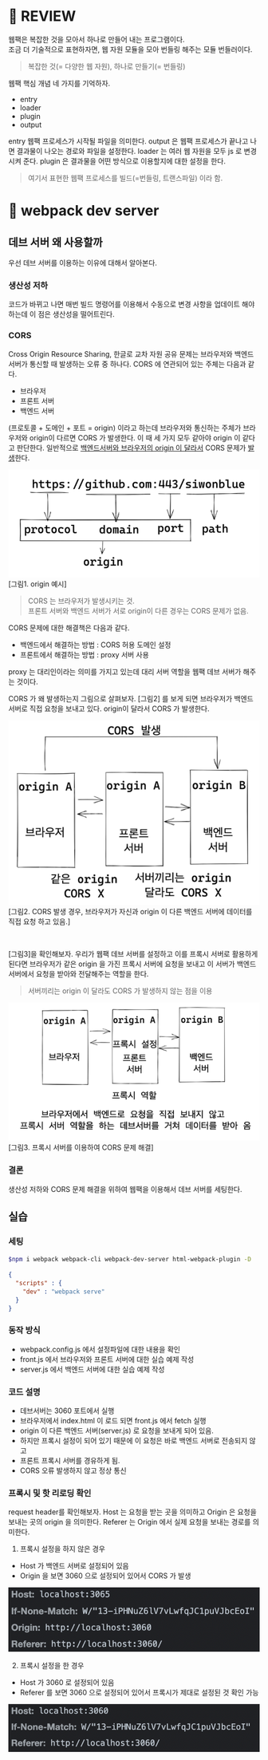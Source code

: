 
# 📍 REVIEW

웹팩은 복잡한 것을 모아서 하나로 만들어 내는 프로그램이다.  
조금 더 기술적으로 표현하자면,  웹 자원 모듈을 모아
번들링 해주는 모듈 번들러이다.
> 복잡한 것(= 다양한 웹 자원), 하나로 만들기(= 번들링)

웹팩 핵심 개념 네 가지를 기억하자.
- entry
- loader
- plugin
- output

entry 웹팩 프로세스가 시작될 파일을 의미한다.
output 은 웹팩 프로세스가 끝나고 나면 결과물이 나오는 경로와 파일을 설정한다.
loader 는 여러 웹 자원을 모두 js 로 변경시켜 준다.
plugin 은 결과물을 어떤 방식으로 이용할지에 대한 설정을 한다.

> 여기서 표현한 웹팩 프로세스를 빌드(=번들링, 트랜스파일) 이라 함.


# 📌 webpack dev server

## 데브 서버 왜 사용할까

우선 데브 서버를 이용하는 이유에 대해서 알아본다.

### 생산성 저하
코드가 바뀌고 나면 매번 빌드 명령어를 이용해서 수동으로 변경 사항을 업데이트 해야 하는데
이 점은 생산성을 떨어트린다.

### CORS 

Cross Origin Resource Sharing, 한글로 교차 자원 공유 문제는 브라우저와 백엔드 서버가
통신할 때 발생하는 오류 중 하나다. CORS 에 연관되어 있는 주체는 다음과 같다.
- 브라우저
- 프론트 서버
- 백엔드 서버

(프로토콜 + 도메인 + 포트 = origin) 이라고 하는데 브라우저와 통신하는 주체가 브라우저와 origin이 다르면
CORS 가 발생한다. 이 때 세 가지 모두 같아야 origin 이 같다고 판단한다. 일반적으로 <U>백엔드서버와 브라우저의 origin 이 달라서</U> CORS 문제가 <U>발생</U>한다.

![img.png](public/img.png)  
[그림1. origin 예시]

> CORS 는 브라우저가 발생시키는 것.  
> 프론트 서버와 백엔드 서버가 서로 origin이 다른 경우는 CORS 문제가 없음.

CORS 문제에 대한 해결책은 다음과 같다.

- 백엔드에서 해결하는 방법 : CORS 허용 도메인 설정
- 프론트에서 해결하는 방법 : proxy 서버 사용  

proxy 는 대리인이라는 의미를 가지고 있는데 대리 서버 역할을 웹팩 데브 서버가 해주는 것이다.
 
 
CORS 가 왜 발생하는지 그림으로 살펴보자. [그림2] 를 보게 되면 브라우저가 백엔드 서버로 직접 요청을 보내고 있다.
origin이 달라서 CORS 가 발생한다.

![img_1.png](public/img_1.png)  
[그림2. CORS 발생 경우, 브라우저가 자신과 origin 이 다른 백엔드 서버에 데이터를 직접 요청 하고 있음.]
   
<br/>

[그림3]을 확인해보자. 우리가 웹팩 데브 서버를 설정하고 이를 프록시 서버로 활용하게 된다면
브라우저가 같은 origin 을 가진 프록시 서버에 요청을 보내고 이 서버가 백엔드 서버에서 요청을 받아와
전달해주는 역할을 한다. 

> 서버끼리는 origin 이 달라도 CORS 가 발생하지 않는 점을 이용

![img_2.png](public/img_2.png)  
[그림3. 프록시 서버를 이용하여 CORS 문제 해결]

### 결론
생산성 저하와 CORS 문제 해결을 위하여 웹팩을 이용해서
데브 서버를 세팅한다.


## 실습

### 세팅

```bash
$npm i webpack webpack-cli webpack-dev-server html-webpack-plugin -D
```

```json
{
  "scripts" : {
    "dev" : "webpack serve"
  }
}
```


### 동작 방식
- webpack.config.js 에서 설정파일에 대한 내용을 확인
- front.js 에서 브라우저와 프론트 서버에 대한 실습 예제 작성
- server.js 에서 백엔드 서버에 대한 실습 예제 작성

### 코드 설명
- 데브서버는 3060 포트에서 실행
- 브라우저에서 index.html 이 로드 되면 front.js 에서 fetch 실행
- origin 이 다른 백엔드 서버(server.js) 로 요청을 보내게 되어 있음.
- 하지만 프록시 설정이 되어 있기 때문에 이 요청은 바로 백엔드 서버로 전송되지 않고
- 프론트 프록시 서버를 경유하게 됨.
- CORS 오류 발생하지 않고 정상 통신

### 프록시 및 핫 리로딩 확인

request header를 확인해보자.
Host 는 요청을 받는 곳을 의미하고 Origin 은 요청을 보내는 곳의 origin 을 의미한다.
Referer 는 Origin 에서 실제 요청을 보내는 경로를 의미한다.

1. 프록시 설정을 하지 않은 경우
    
- Host 가 백엔드 서버로 설정되어 있음
- Origin 을 보면 3060 으로 설정되어 있어서 CORS 가 발생

![img.png](public/img_3.png)


2. 프록시 설정을 한 경우

- Host 가 3060 로 설정되어 있음
- Referer 를 보면 3060 으로 설정되어 있어서 프록시가 제대로 설정된 것 확인 가능

![img.png](public/img_4.png)



